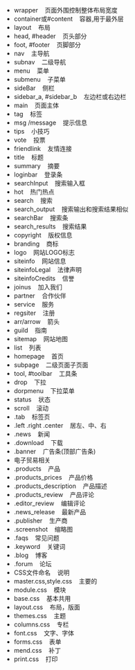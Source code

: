 - wrapper    页面外围控制整体布局宽度
- container或#content    容器,用于最外层
- layout    布局
- head, #header    页头部分
- foot, #footer    页脚部分
- nav    主导航
- subnav    二级导航
- menu    菜单
- submenu    子菜单
- sideBar    侧栏
- sidebar_a, #sidebar_b    左边栏或右边栏
- main    页面主体
- tag    标签
- msg /message    提示信息
- tips    小技巧
- vote    投票
- friendlink    友情连接
- title    标题
- summary    摘要
- loginbar    登录条
- searchInput    搜索输入框
- hot    热门热点
- search    搜索
- search_output    搜索输出和搜索结果相似
- searchBar    搜索条
- search_results    搜索结果
- copyright    版权信息
- branding    商标
- logo    网站LOGO标志
- siteinfo    网站信息
- siteinfoLegal    法律声明
- siteinfoCredits    信誉
- joinus    加入我们
- partner    合作伙伴
- service    服务
- regsiter    注册
- arr/arrow    箭头
- guild    指南
- sitemap    网站地图
- list    列表
- homepage    首页
- subpage    二级页面子页面
- tool, #toolbar    工具条
- drop    下拉
- dorpmenu    下拉菜单
- status    状态
- scroll    滚动
- .tab    标签页
- .left .right .center    居左、中、右
- .news    新闻
- .download    下载
- .banner    广告条(顶部广告条)
- 电子贸易相关
- .products    产品
- .products_prices    产品价格
- .products_description    产品描述
- .products_review    产品评论
- .editor_review    编辑评论
- .news_release    最新产品
- .publisher    生产商
- .screenshot    缩略图
- .faqs    常见问题
- .keyword    关键词
- .blog    博客
- .forum    论坛
- CSS文件命名    说明
- master.css,style.css    主要的
- module.css    模块
- base.css    基本共用
- layout.css    布局，版面
- themes.css    主题
- columns.css    专栏
- font.css    文字、字体
- forms.css    表单
- mend.css    补丁
- print.css    打印


